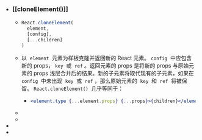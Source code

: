 - ###  [[cloneElement()]]
	- ```jsx
	  React.cloneElement(
	    element,
	    [config],
	    [...children]
	  )
	  ```
	- 以  `element`  元素为样板克隆并返回新的 React 元素。 `config`  中应包含新的 props， `key`  或  `ref` 。返回元素的 props 是将新的 props 与原始元素的 props 浅层合并后的结果。新的子元素将取代现有的子元素，如果在  `config`  中未出现  `key`  或  `ref` ，那么原始元素的  `key`  和  `ref`  将被保留。
	  `React.cloneElement()`  几乎等同于：
		- ```jsx
		  <element.type {...element.props} {...props}>{children}</element.type>
		  ```
	-
	-
-
-